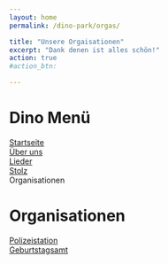 ```yaml
---
layout: home
permalink: /dino-park/orgas/

title: "Unsere Orgaisationen"
excerpt: "Dank denen ist alles schön!"
action: true
#action_btn:

---
```


# Dino Menü
[Startseite](/dino-park)\
[Über uns](/welcome)\
[Lieder](/dino-park/songs)\
[Stolz](https://viktor-chiarcos.github.io/dino-park/stolz)\
Organisationen

# Organisationen
[Polizeistation](/dino-park/orgas/police/)\
[Geburtstagsamt](/dino-park/orgas/birthday/)
